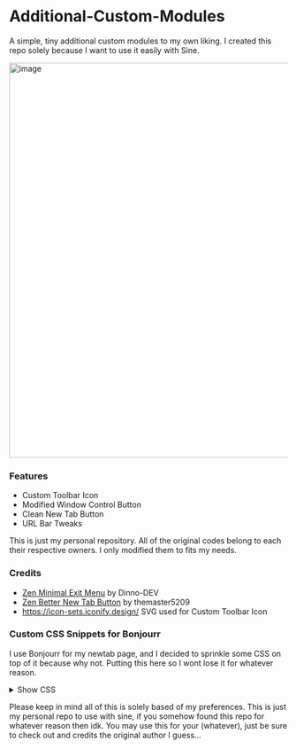 # Additional-Custom-Modules
A simple, tiny additional custom modules to my own liking. I created this repo solely because I want to use it easily with Sine.

<img width="1365" height="713" alt="image" src="https://github.com/user-attachments/assets/3f83243e-a907-4704-9c17-c976cdff8f11" />



### Features

- Custom Toolbar Icon
- Modified Window Control Button
- Clean New Tab Button
- URL Bar Tweaks

This is just my personal repository. All of the original codes belong to each their respective owners. I only modified them to fits my needs.

### Credits
- [Zen Minimal Exit Menu](https://github.com/Dinno-DEV/zen-minimal-exit-menu) by Dinno-DEV
- [Zen Better New Tab Button](https://github.com/themaster5209/zen-better-new-tab-button) by themaster5209
- https://icon-sets.iconify.design/ SVG used for Custom Toolbar Icon

### Custom CSS Snippets for Bonjourr
I use Bonjourr for my newtab page, and I decided to sprinkle some CSS on top of it because why not. Putting this here so I wont lose it for whatever reason.

<details>
	
<summary> Show CSS </summary>

```css
/* =====Quick Link Hover Effect===== */
.link {
  transition: transform 0.2s cubic-bezier(0.4, 0, 0.2, 1), 
              filter 0.3s cubic-bezier(0.4, 0, 0.2, 1) !important;
  transform: scale(1) translateY(0) !important;
  filter: none !important;
}

.link:hover {
  transform: scale(1.7) translateY(-8px) !important;
  filter: drop-shadow(0 0 4px rgba(255, 255, 255, 0.3)) !important;
  z-index: 1;
}
/* this code broke the moving by draging feature */



/* =====Quick Link BG Styling===== */
/* Glass Effect */
.link-list {
  background-color: rgba(255, 255, 255, 0.08);
  border-radius: 25px;
  backdrop-filter: blur(12px) saturate(150%);
  -webkit-backdrop-filter: blur(12px) saturate(150%);
  box-shadow: 0 4px 12px rgba(0, 0, 0, 0.15);
  position: relative;
  padding: 8px;
	}
	
/* Shiny Line Effect */
.link-list::before {
  content: "";
  position: absolute;
  inset: -1px;
  border-radius: inherit;
  padding: 1.5px;
  background: linear-gradient(
    to bottom,
    rgba(255, 255, 255, 0.15),  
    rgba(255, 255, 255, 0.10),  
    rgba(255, 255, 255, 0.05),  
    transparent                
  );

  -webkit-mask: linear-gradient(#fff 0 0) content-box, linear-gradient(#fff 0 0);
  -webkit-mask-composite: xor;
  mask-composite: exclude;
  pointer-events: none;
}




/* =====Weather BG Styling===== */
/* Glass Background Effect */
#main {
  background-color: rgba(255, 255, 255, 0.08);
  border-radius: 35px;
  backdrop-filter: blur(25px) saturate(150%);
  -webkit-backdrop-filter: blur(12px) saturate(150%);
  box-shadow: 0 4px 12px rgba(0, 0, 0, 0.15);
  position: relative;
  padding: 18px;
}

/* Shiny Line Effect */
#main::before {
  content: "";
  position: absolute;
  inset: 0;
  border-radius: inherit;
  padding: 1.5px;
  background: linear-gradient(
    to bottom,
    rgba(255, 255, 255, 0.15),  
    rgba(255, 255, 255, 0.10),  
    rgba(255, 255, 255, 0.05),  
    transparent                
  );

  -webkit-mask: linear-gradient(#fff 0 0) content-box, linear-gradient(#fff 0 0);
  -webkit-mask-composite: xor;
  mask-composite: exclude;
  pointer-events: none;
}



/* =====Analog Clock Styling====== */
/* Glass Background Effect*/
.analog {
  background-color: rgba(255, 255, 255, 0.08);
  backdrop-filter: blur(12px) saturate(150%);
  -webkit-backdrop-filter: blur(12px) saturate(150%);
  box-shadow: 0 4px 12px rgba(0, 0, 0, 0.15);
  position: relative;
	}
	
/* Shiny Line Effect */
.analog::before {
  content: "";
  position: absolute;
  inset: -2.5px;
  border-radius: inherit;
  padding: 1.5px;
  background: linear-gradient(
    to bottom,
    rgba(255, 255, 255, 0.15),  
    rgba(255, 255, 255, 0.10),  
    rgba(255, 255, 255, 0.05),  
    transparent                
  );

  -webkit-mask: linear-gradient(#fff 0 0) content-box, linear-gradient(#fff 0 0);
  -webkit-mask-composite: xor;
  mask-composite: exclude;
  pointer-events: none;
}
```
</details>

Please keep in mind all of this is solely based of my preferences. This is just my personal repo to use with sine, if you somehow found this repo for whatever reason then idk. You may use this for your (whatever), just be sure to check out and credits the original author I guess...
